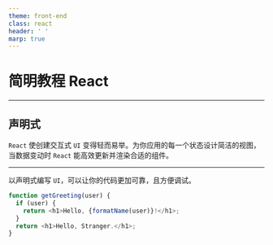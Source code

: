 ```yaml
---
theme: front-end
class: react
header: ' '
marp: true
---
```


# **简明教程** React

<!-- 用于构建用户界面的 **JavaScript** 库 -->

---

## 声明式

`React` 使创建交互式 `UI` 变得轻而易举。为你应用的每一个状态设计简洁的视图，当数据变动时 `React` 能高效更新并渲染合适的组件。

---

以声明式编写 `UI`，可以让你的代码更加可靠，且方便调试。

```js
function getGreeting(user) {
  if (user) {
    return <h1>Hello, {formatName(user)}!</h1>;
  }
  return <h1>Hello, Stranger.</h1>;
}
```
